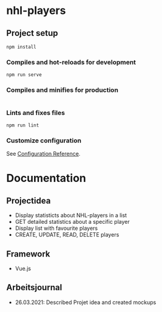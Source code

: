 # nhl-players

## Project setup
```
npm install
```

### Compiles and hot-reloads for development
```
npm run serve
```

### Compiles and minifies for production
```

```

### Lints and fixes files
```
npm run lint
```

### Customize configuration
See [Configuration Reference](https://cli.vuejs.org/config/).


# Documentation

## Projectidea
- Display statisticts about NHL-players in a list
- GET detailed statistics about a specific player
- Display list with favourite players
- CREATE, UPDATE, READ, DELETE players

## Framework
- Vue.js

## Arbeitsjournal
- 26.03.2021: Described Projet idea and created mockups 



